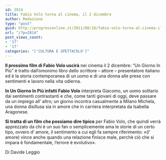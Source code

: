 ```yaml
---
id: 2814
title: Fabio Volo torna al cinema, il 2 dicembre
author: Redazione
type: "post"
guid: http://progressonline.it/2011/08/18/fabio-volo-torna-al-cinema-il-2-dicembre/
url: "/?p=2814"
post_views_count:
- '17'
- '17'
categories: "['CULTURA E SPETTACOLO']"
---
```


**Il prossimo film di Fabio Volo uscirà** nei cinema il 2 dicembre: “Un Giorno In Più” è tratto dall’omonimo libro dello scrittore – attore – presentatore italiano ed è la storia contemporanea di un uomo e di una donna alle prese con sentimenti e lavoro nella vita odierna.

**In Un Giorno In Più infatti Fabio Volo** interpreta Giacomo, un uomo solitario dai sentimenti contrastanti e che, come tanti giovani di oggi, deve passare da un impiego all’ altro; un giorno incontra casualmente a Milano Michela, una donna disillusa sia in amore che in carriera interpretata da Isabella Aragonese.

**Si tratta di un film che possiamo dire tipico** per Fabio Volo, che quindi verrà apprezzato da chi è un suo fan o semplicemente ama le storie di un certo tipo, ovvero d’ amore, il sentimento a cui egli fa sempre riferimento: «(l’ amore) vince anche quando una relazione finisce male, perchè ciò che si impara è fondamentale, l’errore è evolutivo».

Di Davide Leggio